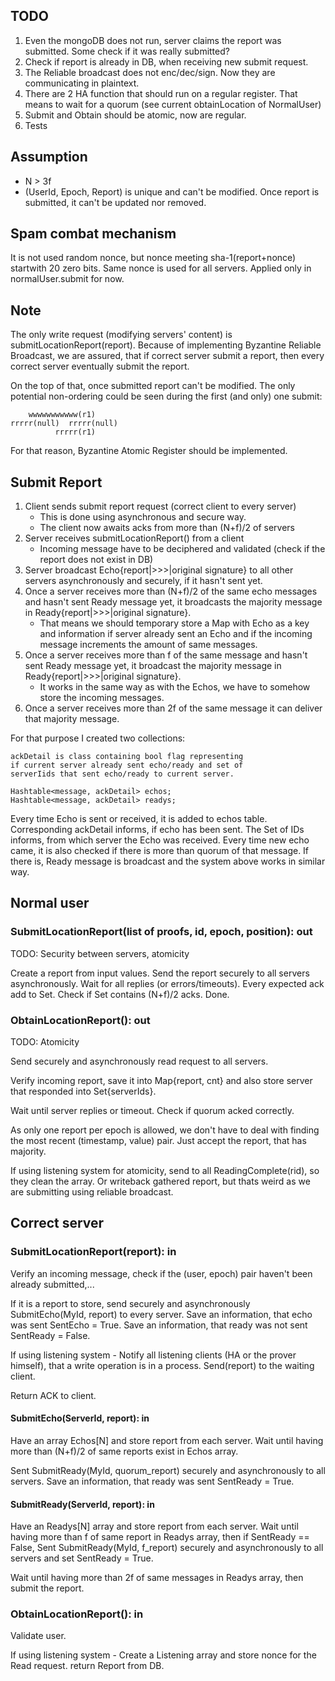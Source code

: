 ## TODO
1. Even the mongoDB does not run, server claims the report was submitted. Some check if it was really submitted?
2. Check if report is already in DB, when receiving new submit request.
3. The Reliable broadcast does not enc/dec/sign. Now they are communicating in plaintext.
4. There are 2 HA function that should run on a regular register. That means to wait for a quorum
   (see current obtainLocation of NormalUser)
5. Submit and Obtain should be atomic, now are regular.
8. Tests

## Assumption

- N > 3f
- (UserId, Epoch, Report) is unique and can't be modified. 
  Once report is submitted, it can't be updated nor removed.

## Spam combat mechanism
It is not used random nonce, but nonce meeting
sha-1(report+nonce) startwith 20 zero bits.
Same nonce is used for all servers.
Applied only in normalUser.submit for now.


## Note

The only write request (modifying servers' content) is 
submitLocationReport(report). Because of implementing Byzantine
Reliable Broadcast, we are assured, that if correct server
submit a report, then every correct server eventually submit
the report.

On the top of that, once submitted report can't be modified.
The only potential non-ordering could be seen during the first
(and only) one submit:
```text
    wwwwwwwwwww(r1)
rrrrr(null)  rrrrr(null)
          rrrrr(r1)
```
For that reason, Byzantine Atomic Register should be implemented.

## Submit Report
1. Client sends submit report request (correct client to every server)
   - This is done using asynchronous and secure way.
   - The client now awaits acks from more than (N+f)/2 of servers
2. Server receives submitLocationReport() from a client
   - Incoming message have to be deciphered and validated
     (check if the report does not exist in DB)
3. Server broadcast Echo{report|>>>|original signature} to
   all other servers asynchronously and securely, if it
   hasn't sent yet.
4. Once a server receives more than (N+f)/2 of the same echo messages
   and hasn't sent Ready message yet, it broadcasts
   the majority message in Ready{report|>>>|original signature}.
   - That means we should temporary store a Map with Echo as
   a key and information if server already sent an Echo
   and if the incoming message increments the amount of same 
   messages.
5. Once a server receives more than f of the same message and
   hasn't sent Ready message yet, it broadcast the majority
   message in Ready{report|>>>|original signature}.
   - It works in the same way as with the Echos, we have
   to somehow store the incoming messages.
6. Once a server receives more than 2f of the same message
   it can deliver that majority message.

For that purpose I created two collections:
```
ackDetail is class containing bool flag representing
if current server already sent echo/ready and set of
serverIids that sent echo/ready to current server.

Hashtable<message, ackDetail> echos;
Hashtable<message, ackDetail> readys;

```
Every time Echo is sent or received, it is added to
echos table. Corresponding ackDetail informs, if echo
has been sent. The Set of IDs informs, from which
server the Echo was received. Every time new
echo came, it is also checked if there is more
than quorum of that message. If there is, Ready
message is broadcast and the system above works
in similar way. 



## Normal user

### SubmitLocationReport(list of proofs, id, epoch, position): out
TODO: Security between servers, atomicity

Create a report from input values.
Send the report securely to all servers asynchronously.
Wait for all replies (or errors/timeouts). Every expected ack
add to Set.
Check if Set contains (N+f)/2 acks.
Done.

### ObtainLocationReport(): out
TODO: Atomicity

Send securely and asynchronously read request to all servers.

Verify incoming report, save it into Map{report, cnt} and also
store server that responded into Set{serverIds}.

Wait until server replies or timeout. Check if quorum acked
correctly.

As only one report per epoch is allowed, we don't have to
deal with finding the most recent (timestamp, value) pair.
Just accept the report, that has majority.

If using listening system for atomicity,
send to all ReadingComplete(rid), so they clean the array.
Or writeback gathered report, but thats weird as we are 
submitting using reliable broadcast.
 


## Correct server

### SubmitLocationReport(report): in
Verify an incoming message, check if the (user, epoch) pair haven't been already submitted,...

If it is a report to store, send securely and asynchronously SubmitEcho(MyId, report) to every server.
Save an information, that echo was sent SentEcho = True.
Save an information, that ready was not sent SentReady = False.

If using listening system - Notify all listening clients (HA or the prover himself), that a write operation
is in a process. Send(report) to the waiting client.

Return ACK to client.

#### SubmitEcho(ServerId, report): in
Have an array Echos\[N\] and store report from each server.
Wait until having more than (N+f)/2 of same reports exist
in Echos array.

Sent SubmitReady(MyId, quorum_report) securely and asynchronously to all servers.
Save an information, that ready was sent SentReady = True.

#### SubmitReady(ServerId, report): in
Have an Readys\[N\] array and store report from each server.
Wait until having more than f of same report in Readys array,
then if SentReady == False, Sent SubmitReady(MyId, f_report) securely
and asynchronously to all servers and set SentReady = True.

Wait until having more than 2f of same messages in Readys array,
then submit the report.

### ObtainLocationReport(): in
Validate user.

If using listening system - Create a Listening array and store nonce for the Read request.
return Report from DB.